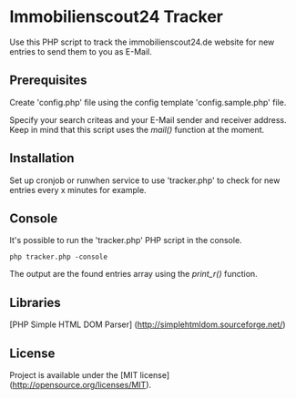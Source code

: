 Immobilienscout24 Tracker
=============
Use this PHP script to track the immobilienscout24.de website for 
new entries to send them to you as E-Mail.

Prerequisites
-------
Create 'config.php' file using the config template 'config.sample.php' file.

Specify your search criteas and your E-Mail sender and receiver address.
Keep in mind that this script uses the *mail()* function at the moment.

Installation
-------
Set up cronjob or runwhen service to use 'tracker.php' to check for new entries every x minutes for example.

Console
-------
It's possible to run the 'tracker.php' PHP script in the console.

```
php tracker.php -console
```

The output are the found entries array using the *print_r()* function.

Libraries
-------
[PHP Simple HTML DOM Parser] (http://simplehtmldom.sourceforge.net/)

License
-------
Project is available under the [MIT license] (http://opensource.org/licenses/MIT).